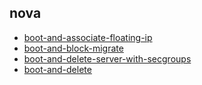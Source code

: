
## nova
- [boot-and-associate-floating-ip](https://godleon.github.io/osp_test_results/0.2.89/nova/boot-and-associate-floating-ip.html)
- [boot-and-block-migrate](https://godleon.github.io/osp_test_results/0.2.89/nova/boot-and-block-migrate.html)
- [boot-and-delete-server-with-secgroups](https://godleon.github.io/osp_test_results/0.2.89/nova/boot-and-delete-server-with-secgroups.html)
- [boot-and-delete](https://godleon.github.io/osp_test_results/0.2.89/nova/boot-and-delete.html)

